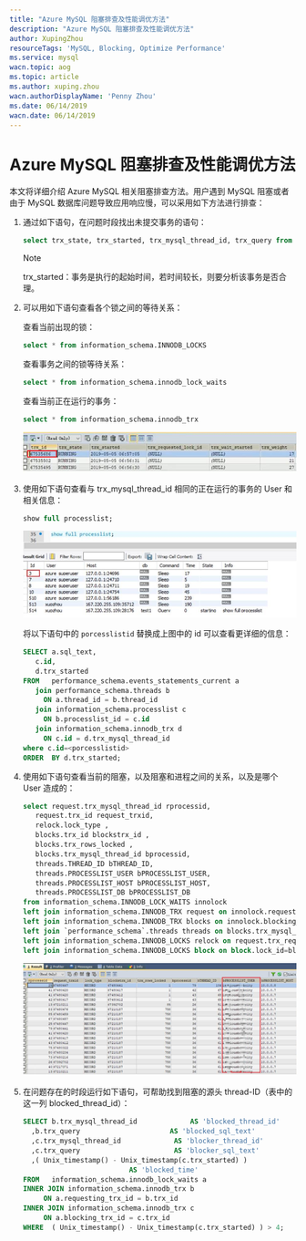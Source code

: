 ```yaml
---
title: "Azure MySQL 阻塞排查及性能调优方法"
description: "Azure MySQL 阻塞排查及性能调优方法"
author: XupingZhou
resourceTags: 'MySQL, Blocking, Optimize Performance'
ms.service: mysql
wacn.topic: aog
ms.topic: article
ms.author: xuping.zhou
wacn.authorDisplayName: 'Penny Zhou'
ms.date: 06/14/2019
wacn.date: 06/14/2019
---
```


# Azure MySQL 阻塞排查及性能调优方法

本文将详细介绍 Azure MySQL 相关阻塞排查方法。用户遇到 MySQL 阻塞或者由于 MySQL 数据库问题导致应用响应慢，可以采用如下方法进行排查：

1. 通过如下语句，在问题时段找出未提交事务的语句：

    ```sql
    select trx_state, trx_started, trx_mysql_thread_id, trx_query from information_schema.innodb_trx
    ```

    >[!Note]
    >trx_started：事务是执行的起始时间，若时间较长，则要分析该事务是否合理。

2. 可以用如下语句查看各个锁之间的等待关系：

    查看当前出现的锁：

    ```sql
    select * from information_schema.INNODB_LOCKS
    ```

    查看事务之间的锁等待关系：
    
    ```sql
    select * from information_schema.innodb_lock_waits
    ```

    查看当前正在运行的事务：
    
    ```sql
    select * from information_schema.innodb_trx
    ```

    ![01](media/aog-mysql-howto-troubleshoot-blocking-issues-and-optimize-performance/01.png "01")

3. 使用如下语句查看与 trx_mysql_thread_id 相同的正在运行的事务的 User 和相关信息：

    ```sql
    show full processlist;
    ```

    ![02](media/aog-mysql-howto-troubleshoot-blocking-issues-and-optimize-performance/02.jpg "02")

    将以下语句中的 `porcesslistid` 替换成上图中的 id 可以查看更详细的信息：

    ```sql
    SELECT a.sql_text, 
       c.id, 
       d.trx_started 
    FROM   performance_schema.events_statements_current a 
       join performance_schema.threads b 
         ON a.thread_id = b.thread_id 
       join information_schema.processlist c 
         ON b.processlist_id = c.id 
       join information_schema.innodb_trx d 
         ON c.id = d.trx_mysql_thread_id 
    where c.id=<porcesslistid>
    ORDER  BY d.trx_started;
    ```

4. 使用如下语句查看当前的阻塞，以及阻塞和进程之间的关系，以及是哪个 User 造成的：

    ```sql
    select request.trx_mysql_thread_id rprocessid,
       request.trx_id request_trxid, 
       relock.lock_type , 
       blocks.trx_id blockstrx_id ,
       blocks.trx_rows_locked ,
       blocks.trx_mysql_thread_id bprocessid,
       threads.THREAD_ID bTHREAD_ID,
       threads.PROCESSLIST_USER bPROCESSLIST_USER,
       threads.PROCESSLIST_HOST bPROCESSLIST_HOST,
       threads.PROCESSLIST_DB bPROCESSLIST_DB
    from information_schema.INNODB_LOCK_WAITS innolock
    left join information_schema.INNODB_TRX request on innolock.requesting_trx_id=request.trx_id
    left join information_schema.INNODB_TRX blocks on innolock.blocking_trx_id=blocks.trx_id
    left join `performance_schema`.threads threads on blocks.trx_mysql_thread_id = threads.PROCESSLIST_ID
    left join information_schema.INNODB_LOCKS relock on request.trx_requested_lock_id=relock.lock_id
    left join information_schema.INNODB_LOCKS block on block.lock_id=blocks.trx_requested_lock_id;
    ```

    ![03](media/aog-mysql-howto-troubleshoot-blocking-issues-and-optimize-performance/03.png "03")

5. 在问题存在的时段运行如下语句，可帮助找到阻塞的源头 thread-ID（表中的这一列 blocked_thread_id）：

    ```sql
    SELECT b.trx_mysql_thread_id             AS 'blocked_thread_id' 
      ,b.trx_query                      AS 'blocked_sql_text' 
      ,c.trx_mysql_thread_id             AS 'blocker_thread_id'
      ,c.trx_query                       AS 'blocker_sql_text'
      ,( Unix_timestamp() - Unix_timestamp(c.trx_started) ) 
                              AS 'blocked_time' 
    FROM   information_schema.innodb_lock_waits a 
    INNER JOIN information_schema.innodb_trx b 
         ON a.requesting_trx_id = b.trx_id 
    INNER JOIN information_schema.innodb_trx c 
         ON a.blocking_trx_id = c.trx_id 
    WHERE  ( Unix_timestamp() - Unix_timestamp(c.trx_started) ) > 4;
    ```
